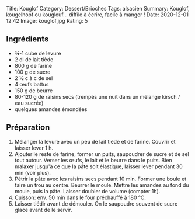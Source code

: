 Title: Kouglof
Category: Dessert/Brioches
Tags: alsacien
Summary: Kouglof, kougelhopf ou kouglouf... diffile à écrire, facile à manger !
Date:  2020-12-01 12:42
Image: kouglof.jpg
Rating: 5

## Ingrédients

- ¾-1 cube de levure
- 2 dl de lait tiède
- 800 g de farine
- 100 g de sucre
- 2 ½ c à c de sel
- 4 œufs battus
- 150 g de beurre
- 80-120 g de raisins secs (trempés une nuit dans un mélange kirsch / eau sucrée)
- quelques amandes émondées

## Préparation
1. Mélanger la levure avec un peu de lait tiède et de farine. Couvrir et laisser lever 1 h.
2. Ajouter le reste de farine, former un puits, saupoudrer de sucre et de sel tout autour. Verser les œufs, le lait et le beurre dans le puits. Bien malaxer jusqu'à ce que la pâte soit élastique, laisser lever pendant 30 min (voir plus).
3. Pétrir la pâte avec les raisins secs pendant 10 min. Former une boule et faire un trou au centre. Beurrer le moule. Mettre les amandes au fond du moule, puis la pâte. Laisser doubler de volume (compter 1h).
4. Cuisson: env. 50 min dans le four préchauffé à 180 °C.
5. Laisser tiédir avant de démouler. On le saupoudre souvent de sucre glace avant de le servir.
